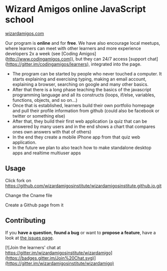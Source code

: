 # Wizard Amigos online JavaScript school
[wizardamigos.com](http://wizardamigos.com/)

Our program is **online** and for **free**. We have also encourage local meetups, where learners can meet with other learners and more experience developers 2x a week (see [Coding Amigos] (http://www.codingamigos.com)), but they can 24/7 access [support chat] (https://gitter.im/codingamigos/learners), integrated into the page.

* The program can be started by people who never touched a computer. It starts explaining and exercising typing, making an email account, explaining a browser, searching on google and many other basics.
* After that there is a long phase teaching the basics of the javascript programming language and all its constructs (loops, if/else, variables, functions, objects, and so on...)
* Once that is established, learners build their own portfolio homepage and pull their profile information from github (could also be facebook or twitter or something else)
* After that, they build their first web application (a quiz that can be answered by many users and in the end shows a chart that compares ones own answers with that of others)
* In the end they create a mobile iPhone app from that quiz web application.
* In the future we plan to also teach how to make standalone desktop apps and realtime multiuser apps


## Usage

Click fork on https://github.com/wizardamigosinstitute/wizardamigosinstitute.github.io.git

Change the Cname file 

Create a Github page from it


## Contributing

If you **have a question**, **found a bug** or want to **propose a feature**, have a look at [the issues page](https://github.com/wizardamigosinstitute/wizardamigosinstitute.github.io/issues).

[![Join the learners' chat at https://gitter.im/wizardamigosinstitute/wizardamigo](https://badges.gitter.im/Join%20Chat.svg)](https://gitter.im/wizardamigosinstitute/wizardamigo)
